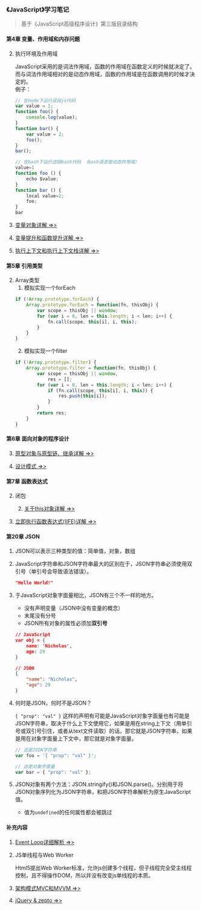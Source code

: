 ### 《JavaScript》学习笔记
> 基于《JavaScript高级程序设计》第三版目录结构

#### 第4章 变量、作用域和内存问题
2. 执行环境及作用域

    JavaScript采用的是词法作用域，函数的作用域在函数定义的时候就决定了。   
    而与词法作用域相对的是动态作用域，函数的作用域是在函数调用的时候才决定的。  
    例子：
    ```js
    // 在node下运行这段js代码
    var value = 1;
    function foo() {
        console.log(value);
    }
    function bar() {
        var value = 2;
        foo();
    }
    bar();

    // 在bash下运行这段bash代码 （bash语言是动态作用域）
    value=1
    function foo () {
        echo $value;
    }
    function bar () {
        local value=2;
        foo;
    }
    bar
    ```
3. [变量对象详解 =>>](./VO.md)

4. [变量提升和函数提升详解 =>>](./Hoisting.md)

5. [执行上下文和执行上下文栈详解 =>>](./Context.md)

#### 第5章 引用类型
2. Array类型
    1. 模拟实现一个forEach
    ```js
    if (!Array.prototype.forEach) {
        Array.prototype.forEach = function(fn, thisObj) {
            var scope = thisObj || window;
            for (var i = 0, len = this.length; i < len; i++) {
                fn.call(scope, this[i], i, this);
            }
        }
    }
    ```
    2. 模拟实现一个filter
    ```js
    if (!Array.prototype.filter) {
        Array.prototype.filter = function(fn, thisObj) {
            var scope = thisObj || window,
                res = [];
            for (var i = 0, len = this.length; i < len; i++) {
                if (fn.call(scope, this[i], i, this)) {
                    res.push(this[i]);
                }
            }
            return res;
        }
    }
    ```

#### 第6章 面向对象的程序设计
3. [原型对象与原型链、继承详解 =>>](./Prototype.md)

4. [设计模式 =>>](./DesignPattern.md)
        
#### 第7章 函数表达式
2. 闭包

    2. [关于this对象详解 =>>](./This.md)
5. [立即执行函数表达式(IIFE)详解 =>>](./IIFE.md)

#### 第20章 JSON
1. JSON可以表示三种类型的值：简单值，对象，数组

2. JavaScript字符串和JSON字符串最大的区别在于，JSON字符串必须使用双引号（单引号会导致语法错误）。
    ```json
    "Hello World!"
    ```

3. 于JavaScript对象字面量相比，JSON有三个不一样的地方。
    * 没有声明变量（JSON中没有变量的概念）
    * 末尾没有分号
    * JSON所有对象的属性必须加**双引号**
    ```json
    // JavaScript
    var obj = {
        name: 'Nicholas',
        age: 29
    }

    // JSON
    {
        "name": "Nicholas",
        "age": 29
    }
    ```
4. 何时是JSON，何时不是JSON？

    `{ "prop": "val" }` 这样的声明有可能是JavaScript对象字面量也有可能是JSON字符串，取决于什么上下文使用它，如果是用在string上下文（用单引号或双引号引住，或者从text文件读取）的话，那它就是JSON字符串，如果是用在对象字面量上下文中，那它就是对象字面量。
    ```js
    // 这是JSON字符串
    var foo = '{ "prop": "val" }';
    
    // 这是对象字面量
    var bar = { "prop": "val" };
    ```

5. JSON对象有两个方法：JSON.stringify()和JSON.parse()。分别用于将JSON对象序列化为JSON字符串，和把JSON字符串解析为原生JavaScript值。
    * 值为`undefined`的任何属性都会被跳过

#### 补充内容
1. [Event Loop详细解析 =>>](./EventLoop.md)

2. JS单线程与Web Worker

    Html5提出Web Worker标准，允许js创建多个线程，但子线程完全受主线程控制，且不得操作DOM，所以并没有改变js单线程的本质。

3. [架构模式MVC和MVVM =>>](./ArchitecturalPattern.md)

4. [jQuery & zepto =>>](./jq&zepto.md)